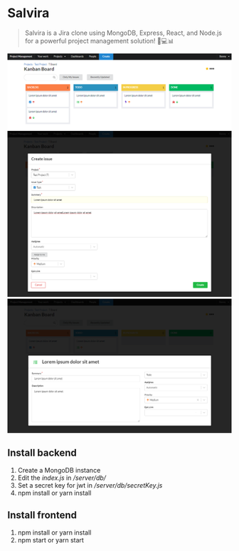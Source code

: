 # Salvira
> Salvira is a Jira clone using MongoDB, Express, React, and Node.js for a powerful project management solution! 🚀💻📊

![image](https://raw.githubusercontent.com/Salvelop07/Salvira/master/kanban_board.PNG)
![image](https://raw.githubusercontent.com/Salvelop07/Salvira/master/create_issue.PNG)
![image](https://raw.githubusercontent.com/Salvelop07/Salvira/master/edit_issue.PNG)
## Install backend
1. Create a MongoDB instance
2. Edit the _index.js_ in _/server/db/_
3. Set a secret key for jwt in _/server/db/secretKey.js_
4. npm install or yarn install

## Install frontend
1. npm install or yarn install
2. npm start or yarn start
